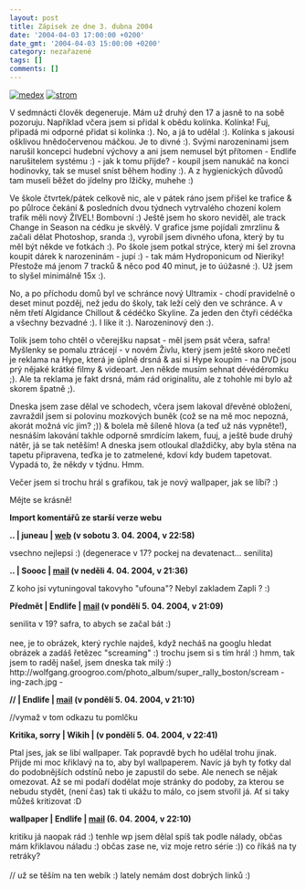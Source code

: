 ```yaml
---
layout: post
title: Zápisek ze dne 3. dubna 2004
date: '2004-04-03 17:00:00 +0200'
date_gmt: '2004-04-03 15:00:00 +0200'
category: nezařazené
tags: []
comments: []
---
```

<p>
<div >  <a href="%base_url%/assets/old-images/ufon.jpg"><img alt="medex" src="%base_url%/assets/old-images/ufon.jpg"></a>  <a href="wallpaper.php"><img alt="strom" src="%base_url%/assets/old-images/nontoxic.jpg"></a>  </div>
<p>V sedmnácti člověk degeneruje. Mám už druhý den 17 a jasně to na sobě pozoruju. Například včera jsem si  přidal k obědu kolínka. Kolínka! Fuj, připadá mi odporné přidat si kolínka :). No, a já to udělal :).  Kolínka s jakousi ošklivou hnědočervenou máčkou. Je to divné :). Svými narozeninami jsem narušil koncepci  hudební výchovy a ani jsem nemusel být přítomen - Endlife narušitelem systému :) - jak k tomu přijde? - koupil  jsem nanukáč na konci hodinovky, tak se musel sníst během hodiny :). A z hygienických důvodů tam museli  běžet do jídelny pro lžičky, muhehe :)</p>
<p>Ve škole čtvrtek/pátek celkově nic, ale v pátek ráno jsem přišel ke trafice &amp; po půlroce čekání  &amp; posledních dvou týdnech vytrvalého chození kolem trafik měli nový ŽIVEL! Bombovní :) Ještě jsem ho skoro  neviděl, ale track Change in Season na cédku je skvělý. V grafice jsme pojídali zmrzlinu &amp; začali dělat  Photoshop, sranda :), vyrobil jsem divného ufona, který by tu měl být někde ve fotkách :). Po škole jsem  potkal strýce, který mi šel zrovna koupit dárek k narozeninám - jupí :) - tak mám Hydroponicum od Nieriky! Přestože  má jenom 7 tracků &amp; něco pod 40 minut, je to úúžasné :). Už jsem to slyšel minimálně 15x :).</p>
<p>No, a po příchodu domů byl ve schránce nový Ultramix - chodí pravidelně o deset minut pozděj, než jedu do  školy, tak leží celý den ve schránce. A v něm třetí Algidance Chillout &amp; cédéčko Skyline. Za jeden den čtyři  cédéčka a všechny bezvadné :). I like it :). Narozeninový den :).</p>
<p>Tolik jsem toho chtěl o včerejšku napsat - měl jsem psát včera, safra! Myšlenky se pomalu ztrácejí - v novém  Živlu, který jsem ještě skoro nečetl je reklama na Hype, která je úplně drsná &amp; asi si Hype koupím - na DVD  jsou prý nějaké krátké filmy &amp; videoart. Jen někde musím sehnat dévédéromku ;). Ale ta reklama je fakt drsná,  mám rád originalitu, ale z tohohle mi bylo až skorem špatně ;).</p>
<p>Dneska jsem zase dělal ve schodech, včera jsem lakoval dřevěné obložení, zavraždil jsem si polovinu mozkových  buněk (což se na mě moc nepozná, akorát možná víc jím? ;)) &amp; bolela mě šíleně hlova (a teď už nás vypněte!),  nesnáším lakování takhle odporně smrdícím lakem, fuuj, a ještě bude druhý nátěr, já se tak netěším! A dneska jsem  otloukal dlaždičky, aby byla stěna na tapetu připravena, teďka je to zatmelené, kdoví kdy budem tapetovat. Vypadá  to, že někdy v týdnu. Hmm.</p>
<p>Večer jsem si trochu hrál s grafikou, tak je nový wallpaper, jak se líbí? :)</p>
<p>Mějte se krásně!</p>
<div class="import-komentaru">
<p><strong>Import komentářů ze starší verze webu</strong></p>
<div class="comment">
<p style="font-weight:bold"><span class="compredmet">..</span> | <span class="comname">juneau</span> |  <a href="http://juneau.wz.cz">web</a> (v&nbsp;sobotu&nbsp;3.&nbsp;04.&nbsp;2004,&nbsp;v&nbsp;22:58)</p>
<p>vsechno nejlepsi :) (degenerace v 17? pockej na devatenact... senilita) </p>
</div>
<div class="comment">
<p style="font-weight:bold"><span class="compredmet">..</span> | <span class="comname">Soooc</span> |  <a href="mailto:xsoc@post.cz">mail</a> (v&nbsp;neděli&nbsp;4.&nbsp;04.&nbsp;2004,&nbsp;v&nbsp;21:36)</p>
<p>Z koho jsi vytuningoval takovyho &quot;ufouna&quot;? Nebyl zakladem Zapli ? :) </p>
</div>
<div class="comment">
<p style="font-weight:bold"><span class="compredmet">Předmět</span> | <span class="comname">Endlife</span> |  <a href="mailto:jan.martinek@post.cz">mail</a> (v&nbsp;pondělí&nbsp;5.&nbsp;04.&nbsp;2004,&nbsp;v&nbsp;21:09)</p>
<p>senilita v 19? safra, to abych se začal bát :) <br>  <br> nee, je to obrázek, který rychle najdeš, když necháš na googlu hledat obrázek a zadáš řetězec &quot;screaming&quot; :) trochu jsem si s tím hrál :) hmm, tak jsem to raděj našel, jsem dneska tak milý :) http://wolfgang.groogroo.com/photo_album/super_rally_boston/scream - ing-zach.jpg - </p>
</div>
<div class="comment">
<p style="font-weight:bold"><span class="compredmet">//</span> | <span class="comname">Endlife</span> |  <a href="mailto:jan.martinek@post.cz">mail</a> (v&nbsp;pondělí&nbsp;5.&nbsp;04.&nbsp;2004,&nbsp;v&nbsp;21:10)</p>
<p>//vymaž v tom odkazu tu pomlčku </p>
</div>
<div class="comment">
<p style="font-weight:bold"><span class="compredmet">Kritika, sorry</span> | <span class="comname">Wikih</span> | (v&nbsp;pondělí&nbsp;5.&nbsp;04.&nbsp;2004,&nbsp;v&nbsp;22:41)</p>
<p>Ptal jses, jak se libí wallpaper. Tak popravdě bych ho udělal trohu jinak. Přijde mi moc křiklavý na to, aby byl wallpaperem. Navíc já byh ty fotky dal do podobnějších odstínů nebo je zapustil do sebe. Ale nenech se nějak omezovat. Až se mi podaří dodělat moje stránky do podoby, za kterou se nebudu stydět, (není čas) tak ti ukážu to málo, co jsem stvořil já. Ať si taky můžeš kritizovat :D </p>
</div>
<div class="comment">
<p style="font-weight:bold"><span class="compredmet">wallpaper</span> | <span class="comname">Endlife</span> |  <a href="mailto:jan.martinek@post.cz">mail</a> (6.&nbsp;04.&nbsp;2004,&nbsp;v&nbsp;22:10)</p>
<p>kritiku já naopak rád :) tenhle wp jsem dělal spíš tak podle nálady, občas mám křiklavou náladu :) občas zase ne, viz moje retro série :)) co říkáš na ty retráky? <br>  <br> // už se těším na ten webík :) lately nemám dost dobrých linků :) </p>
</div>
</div>
